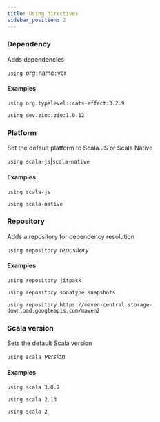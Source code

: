 ```yaml
---
title: Using directives
sidebar_position: 2
---
```


### Dependency

Adds dependencies

`using `_org_`:`name`:`ver

#### Examples
`using org.typelevel::cats-effect:3.2.9`

`using dev.zio::zio:1.0.12`

### Platform

Set the default platform to Scala.JS or Scala Native

`using scala-js`|`scala-native`

#### Examples
`using scala-js`

`using scala-native`

### Repository

Adds a repository for dependency resolution

`using repository `_repository_

#### Examples
`using repository jitpack`

`using repository sonatype:snapshots`

`using repository https://maven-central.storage-download.googleapis.com/maven2`

### Scala version

Sets the default Scala version

`using scala `_version_

#### Examples
`using scala 3.0.2`

`using scala 2.13`

`using scala 2`

